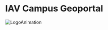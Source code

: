 # IAV Campus Geoportal

![LogoAnimation](https://user-images.githubusercontent.com/76598523/169625475-ad974830-7e5b-457f-a8ab-a764f5756343.gif)
